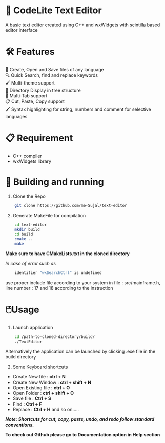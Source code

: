 # 📝 CodeLite Text Editor

A basic text editor created using C++ and wxWidgets with scintilla based editor interface

# 🛠️ Features

📃 Create, Open and Save files of any language  
🔍 Quick Search, find and replace keywords  
🖌️ Multi-theme support  
📂 Directory Display in tree structure  
📑 Multi-Tab support  
📋 Cut, Paste, Copy support  
🖌️ Syntax highlighting for string, numbers and comment for selective languages

# 📋 Requirement

- C++ compiler
- wxWidgets library

# 🚀 Building and running

1. Clone the Repo

```bash
    git clone https://github.com/me-Sujal/text-editor
```

2. Generate MakeFile for compilation

```bash
    cd text-editor
    mkdir build
    cd build
    cmake ..
    make
```

**Make sure to have CMakeLists.txt in the cloned directory**

_In case of error such as_

```bash
    identifier "wxSearchCtrl" is undefined
```

use proper include file according to your system in file : src/mainframe.h, line number : 17 and 18 according to the instruction

# 🖱️Usage

1. Launch application

```bash
    cd /path-to-cloned-directory/build/
    ./TextEditor
```

Alternatively the application can be launched by clicking .exe file in the build directory

2. Some Keyboard shortcuts

- Create New file : **ctrl + N**
- Create New Window : **ctrl + shift + N**
- Open Existing file : **ctrl + O**
- Open Folder : **ctrl + shift + O**
- Save file : **Ctrl + S**
- Find : **Ctrl + F**
- Replace : **Ctrl + H**
  and so on.....

**_Note: Shortcuts for cut, copy, paste, undo, and redo follow standard conventions._**

**To check out Github please go to Documentation option in Help section**
